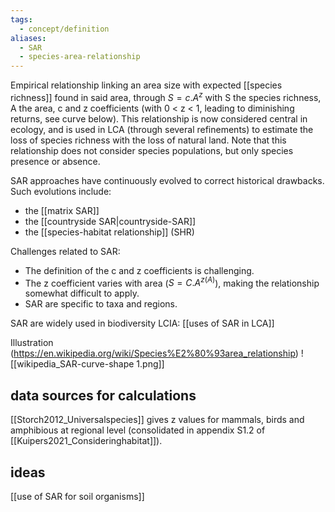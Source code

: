```yaml
---
tags:
  - concept/definition
aliases:
  - SAR
  - species-area-relationship
---
```

Empirical relationship linking an area size with expected [[species richness]] found in said area, through $S = c.A^z$ with S the species richness, A the area, c and z coefficients (with 0 < z < 1, leading to diminishing returns, see curve below). This relationship is now considered central in ecology, and is used in LCA (through several refinements) to estimate the loss of species richness with the loss of natural land. Note that this relationship does not consider species populations, but only species presence or absence.

SAR approaches have continuously evolved to correct historical drawbacks. Such evolutions include:
- the [[matrix SAR]]
- the [[countryside SAR|countryside-SAR]]
- the [[species-habitat relationship]] (SHR)

Challenges related to SAR:
- The definition of the c and z coefficients is challenging. 
- The z coefficient varies with area ($S=C.A^{z(A)}$), making the relationship somewhat difficult to apply.
- SAR are specific to taxa and regions.

SAR are widely used in biodiversity LCIA: [[uses of SAR in LCA]]

Illustration (https://en.wikipedia.org/wiki/Species%E2%80%93area_relationship)
![[wikipedia_SAR-curve-shape 1.png]]
## data sources for calculations
[[Storch2012_Universalspecies]] gives z values for mammals, birds and amphibious at regional level (consolidated in appendix S1.2 of [[Kuipers2021_Consideringhabitat]]).
## ideas
[[use of SAR for soil organisms]]